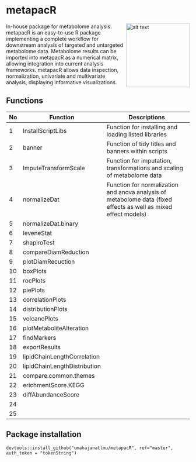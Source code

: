
# metapacR 

<img src="https://github.com/umahajanatlmu/metapacR/blob/master/inst/figures/metapacR_sticker.png" alt="alt text" width="175" height="175" align="right">

In-house package for metabolome analysis.
metapacR is an easy-to-use R package implementing a complete workflow for downstream analysis of targeted and untargeted metabolome data. Metabolome results can be imported into metapacR as a numerical matrix, allowing integration into current analysis frameworks. metapacR allows data inspection, normalization, univariate and multivariate analysis, displaying informative visualizations.

## Functions

|  No |  Function | Descriptions |
|---|---|---|
| 1 | InstallScriptLibs   |  Function for installing and loading listed libraries |
| 2 | banner | Function of tidy titles and banners within scripts  |
| 3 | ImputeTransformScale |  Function for imputation, transformations and scaling of metabolome data |
| 4 |normalizeDat   | Function for normalization and anova analysis of metabolome data (fixed effects as well as mixed effect models)    |
| 5 |normalizeDat.binary   |   |
| 6 |leveneStat   |   |
| 7 |shapiroTest   |   |
| 8 |compareDiamReduction  |   |
| 9   |plotDiamRecuction  |   |
| 10  |boxPlots  |   |
| 11  |rocPlots   |   |
| 12  |piePlots   |   |
| 13  |correlationPlots   |   |
| 14  |distributionPlots  |   |
| 15  |volcanoPlots   |   |
| 16  |plotMetaboliteAlteration   |   |
| 17  |findMarkers   |   |
| 18  |exportResults   |   |
| 19  |lipidChainLengthCorrelation   |   |
| 20  |lipidChainLengthDistribution   |   |
| 21  |compare.common.themes  |   |
| 22  |erichmentScore.KEGG |   |
| 23  |diffAbundanceScore  |   |
| 24  |  |   |
| 25  | |   |

## Package installation
 ```{r}
devtools::install_github("umahajanatlmu/metapacR", ref="master", auth_token = "tokenString")
 ```
